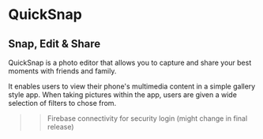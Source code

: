 # QuickSnap
Snap, Edit & Share
---

QuickSnap is a photo editor that allows you to capture and share your best moments with friends and family.

It enables users to view their phone's multimedia content in a simple gallery style app.
When taking pictures within the app, users are given a wide selection of filters to chose from.
>>Firebase connectivity for security login (might change in final release)
